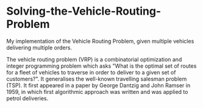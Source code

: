 # Solving-the-Vehicle-Routing-Problem
My implementation of the Vehicle Routing Problem, given multiple vehicles delivering multiple orders. 

The vehicle routing problem (VRP) is a combinatorial optimization and integer programming problem which asks "What is the optimal set of routes for a fleet of vehicles to traverse in order to deliver to a given set of customers?". It generalises the well-known travelling salesman problem (TSP). It first appeared in a paper by George Dantzig and John Ramser in 1959, in which first algorithmic approach was written and was applied to petrol deliveries.
